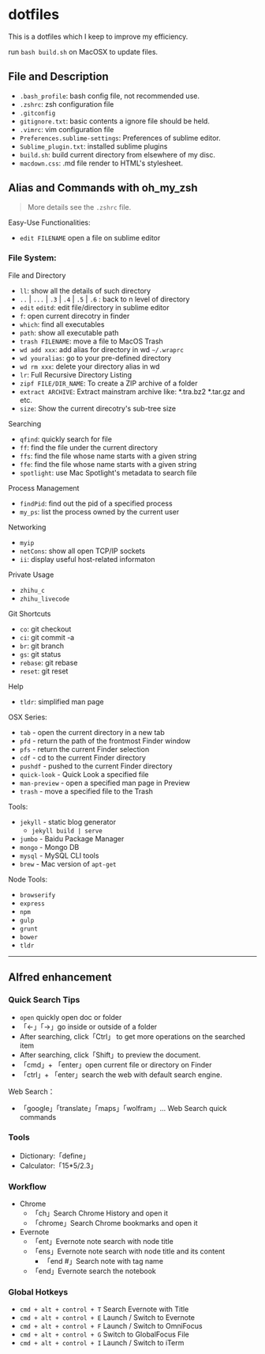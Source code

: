# dotfiles

This is a dotfiles which I keep to improve my efficiency.

run `bash build.sh` on MacOSX to update files.

## File and Description

- `.bash_profile`: bash config file, not recommended use.
- `.zshrc`: zsh configuration file
- `.gitconfig`
- `gitignore.txt`: basic contents a ignore file should be held.
- `.vimrc`: vim configuration file
- `Preferences.sublime-settings`: Preferences of sublime editor.
- `Sublime_plugin.txt`: installed sublime plugins
- `build.sh`: build current directory from elsewhere of my disc.
- `macdown.css`: .md file render to HTML's stylesheet.

## Alias and Commands with oh\_my\_zsh

> More details see the `.zshrc` file.

Easy-Use Functionalities:

- `edit FILENAME` open a file on sublime editor

### File System:

File and Directory

- `ll`: show all the details of such directory
- `..` | `...` | `.3` | `.4` | `.5` | `.6` : back to n level of directory
- `edit` `editd`: edit file/directory in sublime editor
- `f`: open current direcotry in finder
- `which`: find all executables
- `path`: show all executable path
- `trash FILENAME`: move a file to MacOS Trash
- `wd add xxx`: add alias for directory in wd `~/.wraprc`
- `wd youralias`: go to your pre-defined directory
- `wd rm xxx`: delete your directory alias in wd
- `lr`:  Full Recursive Directory Listing
- `zipf FILE/DIR_NAME`: To create a ZIP archive of a folder
- `extract ARCHIVE`: Extract mainstram archive like: \*.tra.bz2 \*.tar.gz and etc.
- `size`: Show the current direcotry's sub-tree size

Searching

- `qfind`: quickly search for file
- `ff`: find the file under the current directory
- `ffs`: find the file whose name starts with a given string
- `ffe`: find the file whose name starts with a given string
- `spotlight`: use Mac Spotlight's metadata to search file 

Process Management

- `findPid`: find out the pid of a specified process
- `my_ps`: list the process owned by the current user

Networking

- `myip`
- `netCons`: show all open TCP/IP sockets
- `ii`: display useful host-related informaton

Private Usage

- `zhihu_c`
- `zhihu_livecode`

Git Shortcuts

- `co`: git checkout
- `ci`: git commit -a
- `br`: git branch
- `gs`: git status
- `rebase`: git rebase
- `reset`: git reset

Help

- `tldr`: simplified man page 

OSX Series:

- `tab` - open the current directory in a new tab
- `pfd` - return the path of the frontmost Finder window
- `pfs` - return the current Finder selection
- `cdf` - cd to the current Finder directory
- `pushdf` - pushed to the current Finder directory
- `quick-look` - Quick Look a specified file
- `man-preview` - open a specified man page in Preview
- `trash` - move a specified file to the Trash

Tools:

- `jekyll` - static blog generator
    - `jekyll build | serve`
- `jumbo` - Baidu Package Manager
- `mongo` - Mongo DB
- `mysql` - MySQL CLI tools
- `brew` - Mac version of `apt-get`

Node Tools:

- `browserify`
- `express`
- `npm`
- `gulp`
- `grunt`
- `bower`
- `tldr`

---

## Alfred enhancement

### Quick Search Tips

- `open` quickly open doc or folder
- 「←」「→」go inside or outside of a folder
- After searching, click「Ctrl」 to get more operations on the searched item
- After searching, click「Shift」to preview the document.
- 「cmd」+ 「enter」open current file or directory on Finder
- 「ctrl」+ 「enter」search the web with default search engine.

Web Search：

- 「google」「translate」「maps」「wolfram」… Web Search quick commands

### Tools

- Dictionary:「define」
- Calculator:「15*5/2.3」

### Workflow

- Chrome
    - 「ch」Search Chrome History and open it
    - 「chrome」Search Chrome bookmarks and open it
- Evernote
    - 「ent」Evernote note search with node title
    - 「ens」Evernote note search with node title and its content
        - 「end #」Search note with tag name
    - 「end」Evernote search the notebook

### Global Hotkeys

- `cmd + alt + control + T` Search Evernote with Title
- `cmd + alt + control + E` Launch / Switch to Evernote
- `cmd + alt + control + F` Launch / Switch to OmniFocus
- `cmd + alt + control + G` Switch to GlobalFocus File
- `cmd + alt + control + I` Launch / Switch to iTerm
